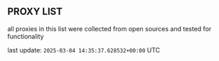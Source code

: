 ## PROXY LIST

all proxies in this list were collected from open sources and tested for functionality

last update: `2025-03-04 14:35:37.628532+00:00` UTC